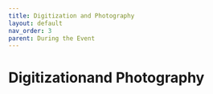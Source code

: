 ```yaml
---
title: Digitization and Photography
layout: default
nav_order: 3
parent: During the Event
---
```


# Digitizationand Photography